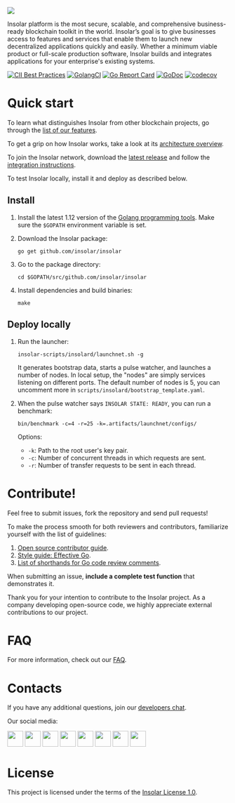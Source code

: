 [<img src="https://insolar.io/st/github-readme-banner.png">](http://insolar.io/?utm_source=Github)

Insolar platform is the most secure, scalable, and comprehensive business-ready blockchain toolkit in the world. Insolar’s goal is to give businesses access to features and services that enable them to launch new decentralized applications quickly and easily. Whether a minimum viable product or full-scale production software, Insolar builds and integrates applications for your enterprise's existing systems.

[![CII Best Practices](https://bestpractices.coreinfrastructure.org/projects/2150/badge)](https://bestpractices.coreinfrastructure.org/projects/2150)
[![GolangCI](https://golangci.com/badges/github.com/insolar/insolar.svg)](https://golangci.com/r/github.com/insolar/insolar/)
[![Go Report Card](https://goreportcard.com/badge/github.com/insolar/insolar)](https://goreportcard.com/report/github.com/insolar/insolar)
[![GoDoc](https://godoc.org/github.com/insolar/insolar?status.svg)](https://godoc.org/github.com/insolar/insolar)
[![codecov](https://codecov.io/gh/insolar/insolar/branch/master/graph/badge.svg)](https://codecov.io/gh/insolar/insolar)

# Quick start

To learn what distinguishes Insolar from other blockchain projects, go through the [list of our features](https://insolar.io/platform?utm_source=Github). 

To get a grip on how Insolar works, take a look at its [architecture overview](https://docs.insolar.io/en/latest/architecture.html#architecture).

To join the Insolar network, download the [latest release](https://github.com/insolar/insolar/releases) and follow the [integration instructions](https://docs.insolar.io/en/latest/integration.html).

To test Insolar locally, install it and deploy as described below.

## Install

1. Install the latest 1.12 version of the [Golang programming tools](https://golang.org/doc/install#install). Make sure the `$GOPATH` environment variable is set.

2. Download the Insolar package:

   ```
   go get github.com/insolar/insolar
   ```

3. Go to the package directory:

   ```
   cd $GOPATH/src/github.com/insolar/insolar
   ```

4. Install dependencies and build binaries:

   ```
   make
   ```

## Deploy locally

1. Run the launcher:

   ```
   insolar-scripts/insolard/launchnet.sh -g
   ```

   It generates bootstrap data, starts a pulse watcher, and launches a number of nodes. In local setup, the "nodes" are simply services listening on different ports.
   The default number of nodes is 5, you can uncomment more in `scripts/insolard/bootstrap_template.yaml`.

2. When the pulse watcher says `INSOLAR STATE: READY`, you can run a benchmark:
     ```
     bin/benchmark -c=4 -r=25 -k=.artifacts/launchnet/configs/
     ```

     Options:
     * `-k`: Path to the root user's key pair.
     * `-c`: Number of concurrent threads in which requests are sent.
     * `-r`: Number of transfer requests to be sent in each thread.

# Contribute!

Feel free to submit issues, fork the repository and send pull requests! 

To make the process smooth for both reviewers and contributors, familiarize yourself with the list of guidelines:

1. [Open source contributor guide](https://github.com/freeCodeCamp/how-to-contribute-to-open-source).
2. [Style guide: Effective Go](https://golang.org/doc/effective_go.html).
3. [List of shorthands for Go code review comments](https://github.com/golang/go/wiki/CodeReviewComments).

When submitting an issue, **include a complete test function** that demonstrates it.

Thank you for your intention to contribute to the Insolar project. As a company developing open-source code, we highly appreciate external contributions to our project.

# FAQ

For more information, check out our [FAQ](https://github.com/insolar/insolar/wiki/FAQ).

# Contacts

If you have any additional questions, join our [developers chat](https://t.me/InsolarTech).

Our social media:

[<img src="https://insolar.io/st/ico-social-facebook.png" width="36" height="36">](https://facebook.com/insolario)
[<img src="https://insolar.io/st/ico-social-twitter.png" width="36" height="36">](https://twitter.com/insolario)
[<img src="https://insolar.io/st/ico-social-medium.png" width="36" height="36">](https://medium.com/insolar)
[<img src="https://insolar.io/st/ico-social-youtube.png" width="36" height="36">](https://youtube.com/insolar)
[<img src="https://insolar.io/st/ico-social-reddit.png" width="36" height="36">](https://www.reddit.com/r/insolar/)
[<img src="https://insolar.io/st/ico-social-linkedin.png" width="36" height="36">](https://www.linkedin.com/company/insolario/)
[<img src="https://insolar.io/st/ico-social-instagram.png" width="36" height="36">](https://instagram.com/insolario)
[<img src="https://insolar.io/st/ico-social-telegram.png" width="36" height="36">](https://t.me/InsolarAnnouncements)

# License

This project is licensed under the terms of the [Insolar License 1.0](LICENSE.md).
